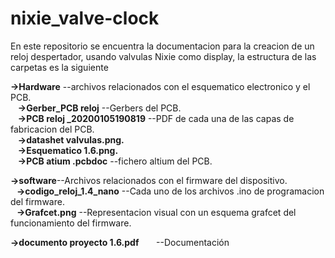 # nixie_valve-clock

En este repositorio se encuentra la documentacion para la creacion de un reloj despertador, usando valvulas Nixie como display,
la estructura de las carpetas es la siguiente

**->Hardware**    --archivos relacionados con el esquematico electronico y el PCB.  
&nbsp;&nbsp;&nbsp;**->Gerber_PCB reloj** --Gerbers del PCB.  
&nbsp;&nbsp;&nbsp;**->PCB reloj _20200105190819**   --PDF de cada una de las capas de fabricacion del PCB.  
&nbsp;&nbsp;&nbsp;**->datashet valvulas.png.**   
&nbsp;&nbsp;&nbsp;**->Esquematico 1.6.png.**  
&nbsp;&nbsp;&nbsp;**->PCB atium .pcbdoc**       --fichero altium del PCB.	  

**->software**--Archivos relacionados con el firmware del dispositivo.  
**&nbsp;&nbsp;&nbsp;->codigo_reloj_1.4_nano**   --Cada uno de los archivos .ino de programacion del firmware.  
**&nbsp;&nbsp;&nbsp;->Grafcet.png**  --Representacion visual con un esquema grafcet del funcionamiento del firmware.  
  
**->documento proyecto 1.6.pdf**  &nbsp;&nbsp;&nbsp;&nbsp;&nbsp;&nbsp;--Documentación  
